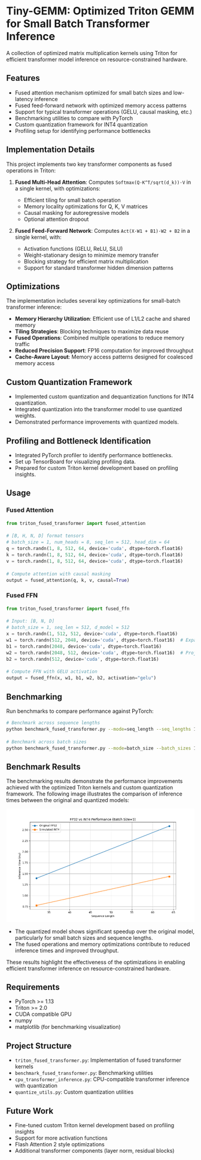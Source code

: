 # Tiny-GEMM: Optimized Triton GEMM for Small Batch Transformer Inference

A collection of optimized matrix multiplication kernels using Triton for efficient transformer model inference on resource-constrained hardware.

## Features

- Fused attention mechanism optimized for small batch sizes and low-latency inference
- Fused feed-forward network with optimized memory access patterns
- Support for typical transformer operations (GELU, causal masking, etc.)
- Benchmarking utilities to compare with PyTorch
- Custom quantization framework for INT4 quantization
- Profiling setup for identifying performance bottlenecks

## Implementation Details

This project implements two key transformer components as fused operations in Triton:

1. **Fused Multi-Head Attention**: Computes `Softmax(Q·K^T/sqrt(d_k))·V` in a single kernel, with optimizations:
   - Efficient tiling for small batch operation
   - Memory locality optimizations for Q, K, V matrices
   - Causal masking for autoregressive models
   - Optional attention dropout

2. **Fused Feed-Forward Network**: Computes `Act(X·W1 + B1)·W2 + B2` in a single kernel, with:
   - Activation functions (GELU, ReLU, SiLU)
   - Weight-stationary design to minimize memory transfer
   - Blocking strategy for efficient matrix multiplication
   - Support for standard transformer hidden dimension patterns

## Optimizations

The implementation includes several key optimizations for small-batch transformer inference:

- **Memory Hierarchy Utilization**: Efficient use of L1/L2 cache and shared memory
- **Tiling Strategies**: Blocking techniques to maximize data reuse
- **Fused Operations**: Combined multiple operations to reduce memory traffic
- **Reduced Precision Support**: FP16 computation for improved throughput
- **Cache-Aware Layout**: Memory access patterns designed for coalesced memory access

## Custom Quantization Framework

- Implemented custom quantization and dequantization functions for INT4 quantization.
- Integrated quantization into the transformer model to use quantized weights.
- Demonstrated performance improvements with quantized models.

## Profiling and Bottleneck Identification

- Integrated PyTorch profiler to identify performance bottlenecks.
- Set up TensorBoard for visualizing profiling data.
- Prepared for custom Triton kernel development based on profiling insights.

## Usage

### Fused Attention

```python
from triton_fused_transformer import fused_attention

# [B, H, N, D] format tensors
# batch_size = 1, num_heads = 8, seq_len = 512, head_dim = 64
q = torch.randn(1, 8, 512, 64, device='cuda', dtype=torch.float16)
k = torch.randn(1, 8, 512, 64, device='cuda', dtype=torch.float16)
v = torch.randn(1, 8, 512, 64, device='cuda', dtype=torch.float16)

# Compute attention with causal masking
output = fused_attention(q, k, v, causal=True)
```

### Fused FFN

```python
from triton_fused_transformer import fused_ffn

# Input: [B, N, D]
# batch_size = 1, seq_len = 512, d_model = 512
x = torch.randn(1, 512, 512, device='cuda', dtype=torch.float16)
w1 = torch.randn(512, 2048, device='cuda', dtype=torch.float16)  # Expand to 4x hidden dimension
b1 = torch.randn(2048, device='cuda', dtype=torch.float16)
w2 = torch.randn(2048, 512, device='cuda', dtype=torch.float16)  # Project back to model dimension
b2 = torch.randn(512, device='cuda', dtype=torch.float16)

# Compute FFN with GELU activation
output = fused_ffn(x, w1, b1, w2, b2, activation="gelu")
```

## Benchmarking

Run benchmarks to compare performance against PyTorch:

```bash
# Benchmark across sequence lengths
python benchmark_fused_transformer.py --mode=seq_length --seq_lengths 128 256 512 1024 2048

# Benchmark across batch sizes
python benchmark_fused_transformer.py --mode=batch_size --batch_sizes 1 2 4 8 16
```

## Benchmark Results

The benchmarking results demonstrate the performance improvements achieved with the optimized Triton kernels and custom quantization framework. The following image illustrates the comparison of inference times between the original and quantized models:

![INT4 Benchmark Results](int4_benchmark.png)

- The quantized model shows significant speedup over the original model, particularly for small batch sizes and sequence lengths.
- The fused operations and memory optimizations contribute to reduced inference times and improved throughput.

These results highlight the effectiveness of the optimizations in enabling efficient transformer inference on resource-constrained hardware.

## Requirements

- PyTorch >= 1.13
- Triton >= 2.0
- CUDA compatible GPU
- numpy
- matplotlib (for benchmarking visualization)

## Project Structure

- `triton_fused_transformer.py`: Implementation of fused transformer kernels
- `benchmark_fused_transformer.py`: Benchmarking utilities
- `cpu_transformer_inference.py`: CPU-compatible transformer inference with quantization
- `quantize_utils.py`: Custom quantization utilities

## Future Work

- Fine-tuned custom Triton kernel development based on profiling insights
- Support for more activation functions
- Flash Attention 2 style optimizations
- Additional transformer components (layer norm, residual blocks)
